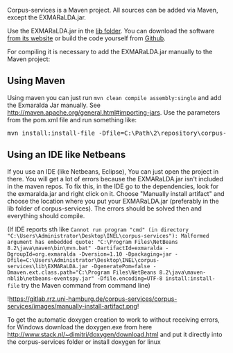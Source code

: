 Corpus-services is a Maven project. All sources can be added via Maven, except the EXMARaLDA.jar.

Use the EXMARaLDA.jar in the [lib folder](https://gitlab.rrz.uni-hamburg.de/corpus-services/corpus-services/lib).
You can download the software [from its website](https://exmaralda.org/de/vorschau-version/) or build the code yourself from [Github](https://github.com/Exmaralda-Org/exmaralda). 

For compiling it is necessary to add the EXMARaLDA.jar manually to the Maven project:

## Using Maven

Using maven you can just run `mvn clean compile assembly:single` and add the Exmaralda Jar manually. See http://maven.apache.org/general.html#importing-jars.
Use the parameters from the pom.xml file and run something like:

<pre>
mvn install:install-file -Dfile=C:\Path\2\repository\corpus-services\lib\EXMARaLDA.jar -DgroupId=org.exmaralda -DartifactId=exmaralda -Dversion=1.10 -Dpackaging=jar
</pre>

## Using an IDE like Netbeans

If you use an IDE (like Netbeans, Eclipse), You can just open the project in there. You will get a lot of errors because the EXMARaLDA.jar isn't included in the maven repos. To fix this, in the IDE go to the dependencies, look for the exmaralda.jar and right click on it. Choose "Manually install artifact" and choose the location where you put your EXMARaLDA.jar (preferably in the lib folder of corpus-services). The errors should be solved then and everything should compile. 

(If IDE reports sth like `Cannot run program "cmd" (in directory "C:\Users\Administrator\Desktop\INEL\corpus-services"): Malformed argument has embedded quote: "C:\Program Files\NetBeans 8.2\java\maven\bin\mvn.bat" -DartifactId=exmaralda -DgroupId=org.exmaralda -Dversion=1.10 -Dpackaging=jar -Dfile=C:\Users\Administrator\Desktop\INEL\corpus-services\lib\EXMARaLDA.jar -DgeneratePom=false -Dmaven.ext.class.path="C:\Program Files\NetBeans 8.2\java\maven-nblib\netbeans-eventspy.jar" -Dfile.encoding=UTF-8 install:install-file` try the Maven command from command line)

!https://gitlab.rrz.uni-hamburg.de/corpus-services/corpus-services/images/manually-install-artifact.png!

To get the automatic doxygen creation to work to without receiving errors, for Windows download the doxygen.exe from here http://www.stack.nl/~dimitri/doxygen/download.html and put it directly into the corpus-services folder or install doxygen for linux 
